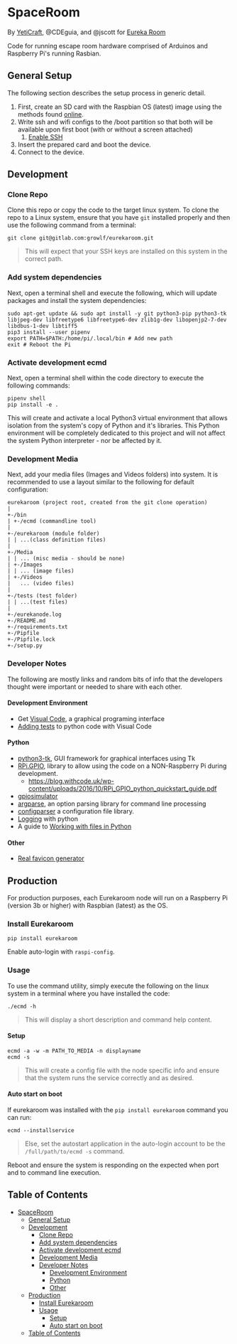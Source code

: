 # SpaceRoom

By [YetiCraft](https://www.yeticraft.net), @CDEguia, and @jscott for [Eureka Room](http://www.theeurekaroombham.com/)

Code for running escape room hardware comprised of Arduinos and Raspberry Pi's running Rasbian.

## General Setup

The following section describes the setup process in generic detail.

1. First, create an SD card with the Raspbian OS (latest) image using the methods found [online](https://www.raspberrypi.org/documentation/installation/installing-images/README.md).
2. Write ssh and wifi configs to the /boot partition so that both will be available upon first boot (with or without a screen attached)
   1. [Enable SSH](https://www.raspberrypi.org/documentation/remote-access/ssh/README.md#3-enable-ssh-on-a-headless-raspberry-pi-add-file-to-sd-card-on-another-machine)
3. Insert the prepared card and boot the device.
4. Connect to the device.

## Development

### Clone Repo

Clone this repo or copy the code to the target linux system.  To clone the repo to a Linux system, ensure that you have `git` installed properly and then use the following command from a terminal:

    git clone git@gitlab.com:growlf/eurekaroom.git

> This will expect that your SSH keys are installed on this system in the correct path.  

### Add system dependencies

Next, open a terminal shell and execute the following, which will update packages and install the system dependencies:

    sudo apt-get update && sudo apt install -y git python3-pip python3-tk libjpeg-dev libfreetype6 libfreetype6-dev zlib1g-dev libopenjp2-7-dev libdbus-1-dev libtiff5
    pip3 install --user pipenv
    export PATH=$PATH:/home/pi/.local/bin # Add new path
    exit # Reboot the Pi

### Activate development ecmd

Next, open a terminal shell within the code directory to execute the following commands:

    pipenv shell
    pip install -e .

This will create and activate a local Python3 virtual environment that allows isolation from the system's copy of Python and it's libraries. This Python environment will be completely dedicated to this project and will not affect the system Python interpreter - nor be affected by it.

### Development Media

Next, add your media files (Images and Videos folders) into system.  It is recommended to use a layout similar to the following for default configuration:

    eurekaroom (project root, created from the git clone operation)
    |
    +-/bin
    | +-/ecmd (commandline tool)
    |
    +-/eurekaroom (module folder)
    | | ...(class definition files)  
    |
    +-/Media
    | | ... (misc media - should be none)
    | +-/Images
    | | ... (image files)
    | +-/Videos
    |   ... (video files)
    |
    +-/tests (test folder)
    | | ...(test files)  
    |
    +-/eurekanode.log
    +-/README.md
    +-/requirements.txt
    +-/Pipfile
    +-/Pipfile.lock
    +-/setup.py

### Developer Notes

The following are mostly links and random bits of info that the developers thought were important or needed to share with each other.

#### Development Environment

- Get [Visual Code](https://code.visualstudio.com/download), a graphical programing interface
- [Adding tests](https://code.visualstudio.com/docs/python/testing) to python code with Visual Code

#### Python

- [python3-tk](https://docs.python.org/3/library/tk.html), GUI framework for graphical interfaces using Tk
- [RPi.GPIO](https://sourceforge.net/projects/raspberry-gpio-python/), library to allow using the code on a NON-Raspberry Pi during development.
  - https://blog.withcode.uk/wp-content/uploads/2016/10/RPi_GPIO_python_quickstart_guide.pdf
- [gpiosimulator](https://gitlab.com/shezi/GPIOSimulator)
- [argparse](https://docs.python.org/3/howto/argparse.html), an option parsing library for command line processing
- [configparser](https://docs.python.org/3/library/configparser.html) a configuration file library.
- [Logging](https://docs.python.org/3/howto/logging.html) with python
- A guide to [Working with files in Python](https://realpython.com/working-with-files-in-python/)
  
#### Other

- [Real favicon generator](https://realfavicongenerator.net/)

## Production

For production purposes, each Eurekaroom node will run on a Raspberry Pi (version 3b or higher) with Raspbian (latest) as the OS.

### Install Eurekaroom

    pip install eurekaroom

Enable auto-login with `raspi-config`.

### Usage

To use the command utility, simply execute the following on the linux system in a terminal where you have installed the code:

    ./ecmd -h

> This will display a short description and command help content.

#### Setup

    ecmd -a -w -m PATH_TO_MEDIA -n displayname
    ecmd -s

> This will create a config file with the node specific info and ensure that the system runs the service correctly and as desired.

#### Auto start on boot

If eurekaroom was installed with the `pip install eurekaroom` command you can run:

    ecmd --installservice

> Else, set the autostart application in the auto-login account to be the `/full/path/to/ecmd -s` command.

Reboot and ensure the system is responding on the expected when port and to command line execution.

## Table of Contents

- [SpaceRoom](#spaceroom)
  - [General Setup](#general-setup)
  - [Development](#development)
    - [Clone Repo](#clone-repo)
    - [Add system dependencies](#add-system-dependencies)
    - [Activate development ecmd](#activate-development-ecmd)
    - [Development Media](#development-media)
    - [Developer Notes](#developer-notes)
      - [Development Environment](#development-environment)
      - [Python](#python)
      - [Other](#other)
  - [Production](#production)
    - [Install Eurekaroom](#install-eurekaroom)
    - [Usage](#usage)
      - [Setup](#setup)
      - [Auto start on boot](#auto-start-on-boot)
  - [Table of Contents](#table-of-contents)
